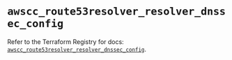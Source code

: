 # `awscc_route53resolver_resolver_dnssec_config`

Refer to the Terraform Registry for docs: [`awscc_route53resolver_resolver_dnssec_config`](https://registry.terraform.io/providers/hashicorp/awscc/0.70.0/docs/resources/route53resolver_resolver_dnssec_config).
